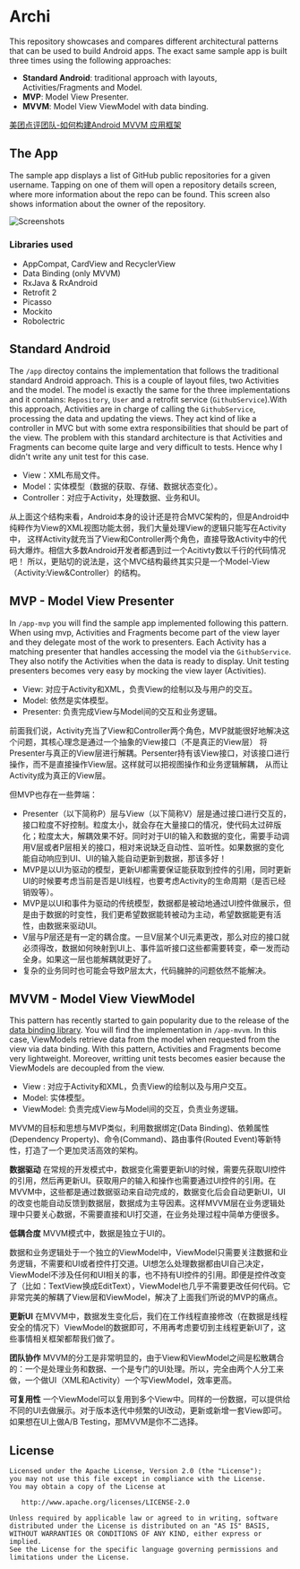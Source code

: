 # Archi
This repository showcases and compares different architectural patterns that can be used to build Android apps. The exact same sample app is built three times using the following approaches:
* __Standard Android__: traditional approach with layouts, Activities/Fragments and Model.
* __MVP__: Model View Presenter.
* __MVVM__: Model View ViewModel with data binding. 

[美团点评团队-如何构建Android MVVM 应用框架](https://zhuanlan.zhihu.com/p/23772285)

## The App

The sample app displays a list of GitHub public repositories for a given username. Tapping on one of them will open a repository details screen, where more information about the repo can be found. This screen also shows information about the owner of the repository. 

![Screenshots](images/archi-screenshots.png)

### Libraries used 
* AppCompat, CardView and RecyclerView
* Data Binding (only MVVM)
* RxJava & RxAndroid
* Retrofit 2
* Picasso
* Mockito
* Robolectric

## Standard Android
The `/app` directoy contains the implementation that follows the traditional standard Android approach.
This is a couple of layout files, two Activities and the model. The model is exactly the same for the three implementations and it 
contains: `Repository`, `User` and a retrofit service (`GithubService`).With this approach, Activities are in charge of 
calling the `GithubService`, processing the data and updating the views. They act kind of like a controller in MVC but with some extra 
responsibilities that should be part of the view. The problem with this standard architecture is that Activities and Fragments can become 
quite large and very difficult to tests. Hence why I didn't write any unit test for this case. 

* View：XML布局文件。
* Model：实体模型（数据的获取、存储、数据状态变化）。
* Controller：对应于Activity，处理数据、业务和UI。

从上面这个结构来看，Android本身的设计还是符合MVC架构的，但是Android中纯粹作为View的XML视图功能太弱，我们大量处理View的逻辑只能写在Activity中，
这样Activity就充当了View和Controller两个角色，直接导致Activity中的代码大爆炸。相信大多数Android开发者都遇到过一个Acitivty数以千行的代码情况吧！
所以，更贴切的说法是，这个MVC结构最终其实只是一个Model-View（Activity:View&Controller）的结构。

## MVP - Model View Presenter
In `/app-mvp` you will find the sample app implemented following this pattern. 
When using mvp, Activities and Fragments become part of the view layer and they delegate most of the work to presenters.
Each Activity has a matching presenter that handles accessing the model via the `GithubService`. 
They also notify the Activities when the data is ready to display. 
Unit testing presenters becomes very easy by mocking the view layer (Activities).

* View: 对应于Activity和XML，负责View的绘制以及与用户的交互。
* Model: 依然是实体模型。
* Presenter: 负责完成View与Model间的交互和业务逻辑。

前面我们说，Activity充当了View和Controller两个角色，MVP就能很好地解决这个问题，其核心理念是通过一个抽象的View接口（不是真正的View层）
将Presenter与真正的View层进行解耦。Persenter持有该View接口，对该接口进行操作，而不是直接操作View层。这样就可以把视图操作和业务逻辑解耦，
从而让Activity成为真正的View层。

但MVP也存在一些弊端：

* Presenter（以下简称P）层与View（以下简称V）层是通过接口进行交互的，接口粒度不好控制。粒度太小，就会存在大量接口的情况，使代码太过碎版化；粒度太大，解耦效果不好。同时对于UI的输入和数据的变化，需要手动调用V层或者P层相关的接口，相对来说缺乏自动性、监听性。如果数据的变化能自动响应到UI、UI的输入能自动更新到数据，那该多好！
* MVP是以UI为驱动的模型，更新UI都需要保证能获取到控件的引用，同时更新UI的时候要考虑当前是否是UI线程，也要考虑Activity的生命周期（是否已经销毁等）。
* MVP是以UI和事件为驱动的传统模型，数据都是被动地通过UI控件做展示，但是由于数据的时变性，我们更希望数据能转被动为主动，希望数据能更有活性，由数据来驱动UI。
* V层与P层还是有一定的耦合度。一旦V层某个UI元素更改，那么对应的接口就必须得改，数据如何映射到UI上、事件监听接口这些都需要转变，牵一发而动全身。如果这一层也能解耦就更好了。
* 复杂的业务同时也可能会导致P层太大，代码臃肿的问题依然不能解决。

## MVVM - Model View ViewModel
This pattern has recently started to gain popularity due to the release of the [data binding library](https://developer.android.com/tools/data-binding/guide.html). 
You will find the implementation in `/app-mvvm`. In this case, ViewModels retrieve data from the model when requested from the view 
via data binding. With this pattern, Activities and Fragments become very lightweight. 
Moreover, writting unit tests becomes easier because the ViewModels are decoupled from the view.

* View : 对应于Activity和XML，负责View的绘制以及与用户交互。
* Model: 实体模型。
* ViewModel: 负责完成View与Model间的交互，负责业务逻辑。

MVVM的目标和思想与MVP类似，利用数据绑定(Data Binding)、依赖属性(Dependency Property)、命令(Command)、路由事件(Routed Event)等新特性，打造了一个更加灵活高效的架构。

**数据驱动**
在常规的开发模式中，数据变化需要更新UI的时候，需要先获取UI控件的引用，然后再更新UI。获取用户的输入和操作也需要通过UI控件的引用。在MVVM中，这些都是通过数据驱动来自动完成的，数据变化后会自动更新UI，UI的改变也能自动反馈到数据层，数据成为主导因素。这样MVVM层在业务逻辑处理中只要关心数据，不需要直接和UI打交道，在业务处理过程中简单方便很多。

**低耦合度**
MVVM模式中，数据是独立于UI的。

数据和业务逻辑处于一个独立的ViewModel中，ViewModel只需要关注数据和业务逻辑，不需要和UI或者控件打交道。UI想怎么处理数据都由UI自己决定，ViewModel不涉及任何和UI相关的事，也不持有UI控件的引用。即便是控件改变了（比如：TextView换成EditText），ViewModel也几乎不需要更改任何代码。它非常完美的解耦了View层和ViewModel，解决了上面我们所说的MVP的痛点。

**更新UI**
在MVVM中，数据发生变化后，我们在工作线程直接修改（在数据是线程安全的情况下）ViewModel的数据即可，不用再考虑要切到主线程更新UI了，这些事情相关框架都帮我们做了。

**团队协作**
MVVM的分工是非常明显的，由于View和ViewModel之间是松散耦合的：一个是处理业务和数据、一个是专门的UI处理。所以，完全由两个人分工来做，一个做UI（XML和Activity）一个写ViewModel，效率更高。

**可复用性**
一个ViewModel可以复用到多个View中。同样的一份数据，可以提供给不同的UI去做展示。对于版本迭代中频繁的UI改动，更新或新增一套View即可。如果想在UI上做A/B Testing，那MVVM是你不二选择。

## License

```
Licensed under the Apache License, Version 2.0 (the "License");
you may not use this file except in compliance with the License.
You may obtain a copy of the License at

   http://www.apache.org/licenses/LICENSE-2.0

Unless required by applicable law or agreed to in writing, software
distributed under the License is distributed on an "AS IS" BASIS,
WITHOUT WARRANTIES OR CONDITIONS OF ANY KIND, either express or implied.
See the License for the specific language governing permissions and
limitations under the License.
```
